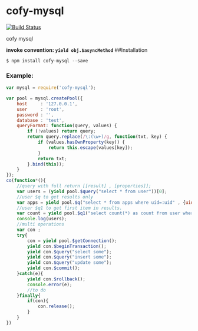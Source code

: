 cofy-mysql
==========
[![Build Status](https://travis-ci.org/RocksonZeta/cofy.svg?branch=master)](https://travis-ci.org/RocksonZeta/cofy-mysql)

cofy mysql

**invoke convention: `yield obj.$asyncMethod`**
##Installation
```
$ npm install cofy-mysql --save
```

### Example:
```js
var mysql = require('cofy-mysql');

var pool = mysql.createPool({
    host     : '127.0.0.1',
    user     : 'root',
    password : '',
    database : 'test',
    queryFormat: function(query, values) {
        if (!values) return query;
        return query.replace(/\:(\w+)/g, function(txt, key) {
            if (values.hasOwnProperty(key)) {
                return this.escape(values[key]);
            }
            return txt;
        }.bind(this));
    }
});
co(function*(){
    //query with full return [[result] , [properties]];
    var users = (yield pool.$query("select * from user"))[0];
    //user $q to get results only
    var apps = yield pool.$q("select * from apps where uid=:uid" , {uid:1});
    //user $q1 to get first item in results.
    var count = yield pool.$q1("select count(*) as count from user where name=:name and pwd=:pwd" , {name:'name',pwd:'111'}));
    console.log(users);
    //multi operations
    var con ;
    try{
        con = yield pool.$getConnection();
        yield con.$beginTransaction();
        yield con.$query("select some");
        yield con.$query("insert some");
        yield con.$query("update some");
        yield con.$commit();
    }catch(e){
        yield con.$rollback();
        console.error(e);
        //to do 
    }finally{
        if(con){
            con.release();
        }
    }
})
```